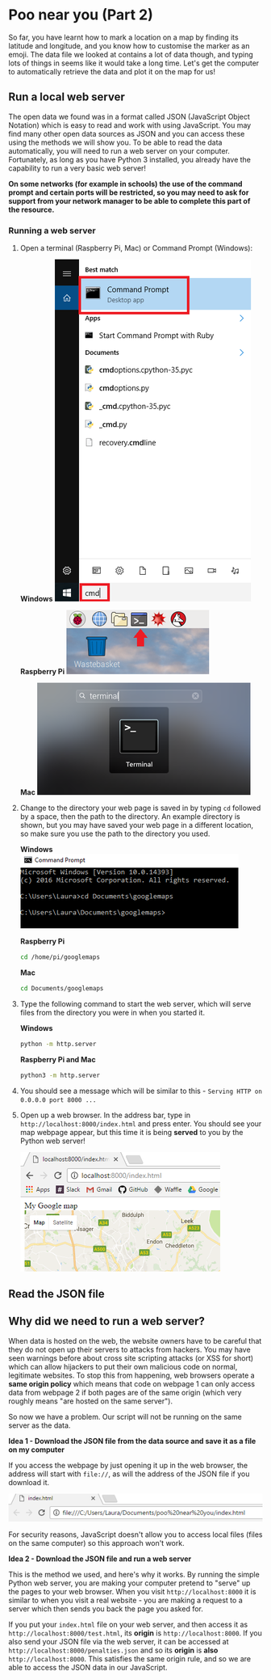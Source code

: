 # Poo near you (Part 2)

So far, you have learnt how to mark a location on a map by finding its latitude and longitude, and you know how to customise the marker as an emoji. The data file we looked at contains a lot of data though, and typing lots of things in seems like it would take a long time. Let's get the computer to automatically retrieve the data and plot it on the map for us!

## Run a local web server

The open data we found was in a format called JSON (JavaScript Object Notation) which is easy to read and work with using JavaScript. You may find many other open data sources as JSON and you can access these using the methods we will show you. To be able to read the data automatically, you will need to run a web server on your computer. Fortunately, as long as you have Python 3 installed, you already have the capability to run a very basic web server!

**On some networks (for example in schools) the use of the command prompt and certain ports will be restricted, so you may need to ask for support from your network manager to be able to complete this part of the resource.**

### Running a web server

1. Open a terminal (Raspberry Pi, Mac) or Command Prompt (Windows):

    **Windows**
    ![Open a command prompt](images/command-prompt.png)

    **Raspberry Pi**
    ![Open a terminal on Raspberry Pi](images/terminal.png)

    **Mac**
    ![Open a terminal on Mac](images/mac-terminal.png)


1. Change to the directory your web page is saved in by typing `cd` followed by a space, then the path to the directory. An example directory is shown, but you may have saved your web page in a different location, so make sure you use the path to the directory you used.

    **Windows**
    ![Change to the directory](images/cd-to-directory.png)

    **Raspberry Pi**
    ```bash
    cd /home/pi/googlemaps
    ```

    **Mac**
    ```bash
    cd Documents/googlemaps
    ```

1. Type the following command to start the web server, which will serve files from the directory you were in when you started it.

    **Windows**
    ```bash
    python -m http.server
    ```

    **Raspberry Pi and Mac**
    ```bash
    python3 -m http.server
    ```

1. You should see a message which will be similar to this - `Serving HTTP on 0.0.0.0 port 8000 ...`

1. Open up a web browser. In the address bar, type in `http://localhost:8000/index.html` and press enter. You should see your map webpage appear, but this time it is being __served__ to you by the Python web server!

    ![Served page with map](images/local-server-map.png)


## Read the JSON file




## Why did we need to run a web server?

When data is hosted on the web, the website owners have to be careful that they do not open up their servers to attacks from hackers. You may have seen warnings before about cross site scripting attacks (or XSS for short) which can allow hijackers to put their own malicious code on normal, legitimate websites. To stop this from happening, web browsers operate a **same origin policy** which means that code on webpage 1 can only access data from webpage 2 if both pages are of the same origin (which very roughly means "are hosted on the same server").

So now we have a problem. Our script will not be running on the same server as the data.

**Idea 1 - Download the JSON file from the data source and save it as a file on my computer**

If you access the webpage by just opening it up in the web browser, the address will start with `file://`, as will the address of the JSON file if you download it.

  ![Open the file in a browser](images/file-in-browser.png)

For security reasons, JavaScript doesn't allow you to access local files (files on the same computer) so this approach won't work.

**Idea 2 - Download the JSON file and run a web server**

This is the method we used, and here's why it works. By running the simple Python web server, you are making your computer pretend to "serve" up the pages to your web browser. When you visit `http://localhost:8000` it is similar to when you visit a real website - you are making a request to a server which then sends you back the page you asked for.

If you put your `index.html` file on your web server, and then access it as `http://localhost:8000/test.html`, its **origin** is `http://localhost:8000`. If you also send your JSON file via the web server, it can be accessed at `http://localhost:8000/penalties.json` and so its **origin** is __also__ `http://localhost:8000`. This satisfies the same origin rule, and so we are able to access the JSON data in our JavaScript.


##
